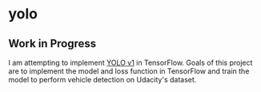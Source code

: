 # yolo

Work in Progress
---

I am attempting to implement [YOLO v1](http://arxiv.org/abs/1506.02640) in TensorFlow. Goals of this project are to implement the model and loss function in TensorFlow and train the model to perform vehicle detection on Udacity's dataset.

